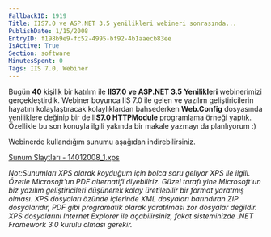 ```yaml
---
FallbackID: 1919
Title: IIS7.0 ve ASP.NET 3.5 yenilikleri webineri sonrasında...
PublishDate: 1/15/2008
EntryID: f198b9e9-fc52-4995-bf92-4b1aaecb83ee
IsActive: True
Section: software
MinutesSpent: 0
Tags: IIS 7.0, Webiner
---
```

Bugün **40** kişilik bir katılım ile **IIS7.0 ve ASP.NET 3.5**
**Yenilikleri** webinerimizi gerçekleştirdik. Webiner boyunca IIS 7.0
ile gelen ve yazılım geliştiricilerin hayatını kolaylaştıracak
kolaylıklardan bahsederken **Web.Config** dosyasında yeniliklere değinip
bir de I**IS7.0 HTTPModule** programlama örneği yaptık. Özellikle bu son
konuyla ilgili yakında bir makale yazmayı da planlıyorum :)

Webinerde kullandığım sunumu aşağıdan indirebilirsiniz.

[Sunum Slaytları -
14012008\_1.xps](http://cdn.daron.yondem.com/assets/1919/14012008_1.xps)

*Not:Sunumları XPS olarak koyduğum için bolca soru geliyor XPS ile
ilgili. Özetle Microsoft'un PDF alternatifi diyebiliriz. Güzel tarafı
yine Microsoft'un biz yazılım geliştiricileri düşünerek kolay
üretilebilir bir format yaratmış olması. XPS dosyaları özünde içlerinde
XML dosyaları barındıran ZIP dosyalarıdır, PDF gibi programatik olarak
yaratılması zor dosyalar değildir. XPS dosyalarını Internet Explorer ile
açabilirsiniz, fakat sisteminizde .NET Framework 3.0 kurulu olması
gerekir.*


